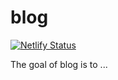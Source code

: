 
# blog

<!-- badges: start -->
[![Netlify Status](https://api.netlify.com/api/v1/badges/b7e2f416-4afc-4221-b254-f2227cc80dd8/deploy-status)](https://app.netlify.com/sites/datalocution/deploys)

<!-- badges: end -->

The goal of blog is to ...

